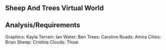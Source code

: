 ## Sheep And Trees Virtual World

## Analysis/Requirements

Graphics: Kayla
Terrain: Ian 
Water: Ben
Trees: Caroline
Roads: Amira
Cities: Brian
Sheep: Cristina
Clouds: Thoai





